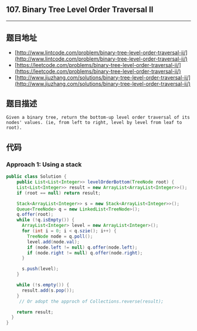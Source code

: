 ## 107. Binary Tree Level Order Traversal II

----
## 题目地址

* [http://www.lintcode.com/problem/binary-tree-level-order-traversal-ii/](http://www.lintcode.com/problem/binary-tree-level-order-traversal-ii/)
* [https://leetcode.com/problems/binary-tree-level-order-traversal-ii/](https://leetcode.com/problems/binary-tree-level-order-traversal-ii/)
* [http://www.jiuzhang.com/solutions/binary-tree-level-order-traversal-ii/](http://www.jiuzhang.com/solutions/binary-tree-level-order-traversal-ii/)

## 题目描述

```text
Given a binary tree, return the bottom-up level order traversal of its nodes' values. (ie, from left to right, level by level from leaf to root).
```

## 代码

### Approach 1: Using a stack

```java
public class Solution {
    public List<List<Integer>> levelOrderBottom(TreeNode root) {
    List<List<Integer>> result = new ArrayList<ArrayList<Integer>>();
    if (root == null) return result;

    Stack<ArrayList<Integer>> s = new Stack<ArrayList<Integer>>();
    Queue<TreeNode> q = new LinkedList<TreeNode>();
    q.offer(root);
    while (!q.isEmpty()) {
      ArrayList<Integer> level = new ArrayList<Integer>();
      for (int i = 0; i < q.szie(); i++) {
        TreeNode node = q.poll();
        level.add(node.val);
        if (node.left != null) q.offer(node.left);
        if (node.right != null) q.offer(node.right);
      }

      s.push(level);
    }

    while (!s.empty()) {
      result.add(s.pop());
    }
     // Or adopt the approch of Collections.reverse(result);

    return result;
  }
}
```

